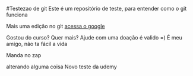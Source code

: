 #Testezao de git
Este é um repositório de teste, para entender como o git funciona

Mais uma edição no git [acessa o google](http://www.google.com.br/)

Gostou do curso? Quer mais? Ajude com uma doação é valido =)
É meu amigo, não ta fácil a vida

Manda no zap


alterando alguma coisa
Novo teste da udemy 